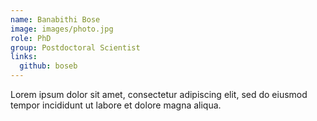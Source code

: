 ```yaml
---
name: Banabithi Bose
image: images/photo.jpg
role: PhD
group: Postdoctoral Scientist
links:
  github: boseb
---
```


Lorem ipsum dolor sit amet, consectetur adipiscing elit, sed do eiusmod tempor incididunt ut labore et dolore magna aliqua.

